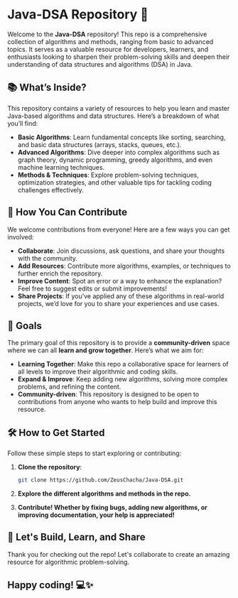 # Java-DSA Repository 🚀

Welcome to the **Java-DSA** repository! This repo is a comprehensive collection of algorithms and methods, ranging from basic to advanced topics. It serves as a valuable resource for developers, learners, and enthusiasts looking to sharpen their problem-solving skills and deepen their understanding of data structures and algorithms (DSA) in Java.

## 📚 What’s Inside?

This repository contains a variety of resources to help you learn and master Java-based algorithms and data structures. Here’s a breakdown of what you’ll find:

- **Basic Algorithms**: Learn fundamental concepts like sorting, searching, and basic data structures (arrays, stacks, queues, etc.).
- **Advanced Algorithms**: Dive deeper into complex algorithms such as graph theory, dynamic programming, greedy algorithms, and even machine learning techniques.
- **Methods & Techniques**: Explore problem-solving techniques, optimization strategies, and other valuable tips for tackling coding challenges effectively.

## 🤝 How You Can Contribute

We welcome contributions from everyone! Here are a few ways you can get involved:

- **Collaborate**: Join discussions, ask questions, and share your thoughts with the community.
- **Add Resources**: Contribute more algorithms, examples, or techniques to further enrich the repository.
- **Improve Content**: Spot an error or a way to enhance the explanation? Feel free to suggest edits or submit improvements!
- **Share Projects**: If you’ve applied any of these algorithms in real-world projects, we’d love for you to share your experiences and use cases.

## 🚀 Goals

The primary goal of this repository is to provide a **community-driven** space where we can all **learn and grow together**. Here’s what we aim for:

- **Learning Together**: Make this repo a collaborative space for learners of all levels to improve their algorithmic and coding skills.
- **Expand & Improve**: Keep adding new algorithms, solving more complex problems, and refining the content.
- **Community-driven**: This repository is designed to be open to contributions from anyone who wants to help build and improve this resource.

## 🛠 How to Get Started

Follow these simple steps to start exploring or contributing:

1. **Clone the repository**:
   ```bash
   git clone https://github.com/ZeusChacha/Java-DSA.git
2. **Explore the different algorithms and methods in the repo.**

3. **Contribute! Whether by fixing bugs, adding new algorithms, or improving documentation, your help is appreciated!**

## 🎉 Let's Build, Learn, and Share
Thank you for checking out the repo! Let's collaborate to create an amazing resource for algorithmic problem-solving.

## Happy coding! 💻✨
